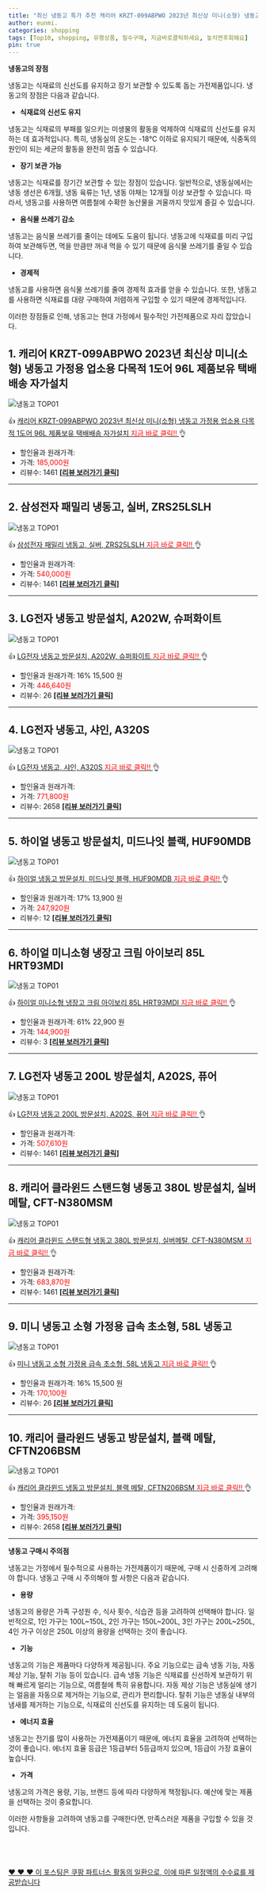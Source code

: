 ```yaml
---
title: "최신 냉동고 특가 추천 캐리어 KRZT-099ABPWO 2023년 최신상 미니(소형) 냉동고 가정용 업소용 다목적 1도어 96L 제품보유 택배배송  비교 장점"
author: eunmi.
categories: shopping
tags: [Top10, shopping, 유행상품, 필수구매, 지금바로클릭하세요, 놓치면후회해요]
pin: true
---
```

**냉동고의 장점**

냉동고는 식재료의 신선도를 유지하고 장기 보관할 수 있도록 돕는 가전제품입니다. 냉동고의 장점은 다음과 같습니다.

* **식재료의 신선도 유지**

냉동고는 식재료의 부패를 일으키는 미생물의 활동을 억제하여 식재료의 신선도를 유지하는 데 효과적입니다. 특히, 냉동실의 온도는 -18℃ 이하로 유지되기 때문에, 식중독의 원인이 되는 세균의 활동을 완전히 멈출 수 있습니다.

* **장기 보관 가능**

냉동고는 식재료를 장기간 보관할 수 있는 장점이 있습니다. 일반적으로, 냉동실에서는 냉동 생선은 6개월, 냉동 육류는 1년, 냉동 야채는 12개월 이상 보관할 수 있습니다. 따라서, 냉동고를 사용하면 여름철에 수확한 농산물을 겨울까지 맛있게 즐길 수 있습니다.

* **음식물 쓰레기 감소**

냉동고는 음식물 쓰레기를 줄이는 데에도 도움이 됩니다. 냉동고에 식재료를 미리 구입하여 보관해두면, 먹을 만큼만 꺼내 먹을 수 있기 때문에 음식물 쓰레기를 줄일 수 있습니다.

* **경제적**

냉동고를 사용하면 음식물 쓰레기를 줄여 경제적 효과를 얻을 수 있습니다. 또한, 냉동고를 사용하면 식재료를 대량 구매하여 저렴하게 구입할 수 있기 때문에 경제적입니다.

이러한 장점들로 인해, 냉동고는 현대 가정에서 필수적인 가전제품으로 자리 잡았습니다.

   

## 1. 캐리어 KRZT-099ABPWO 2023년 최신상 미니(소형) 냉동고 가정용 업소용 다목적 1도어 96L 제품보유 택배배송 자가설치

![냉동고 TOP01](https://thumbnail10.coupangcdn.com/thumbnails/remote/230x230ex/image/vendor_inventory/efe3/a62826bd4a0e415e53b5aa316cd3c832dbb421886aaead1631c6762b27a7.jpg)


👍 [캐리어 KRZT-099ABPWO 2023년 최신상 미니(소형) 냉동고 가정용 업소용 다목적 1도어 96L 제품보유 택배배송 자가설치 <font color=red> 지금 바로 클릭!! </font> ](https://link.coupang.com/re/AFFSDP?lptag=AF3617701&subid=GithubCoopas&pageKey=7608395988&traceid=V0-153&itemId=20144044863&vendorItemId=87052022123) 👌 


- 할인율과 원래가격: 
- 가격: <span style='color:red'>185,000원</span>
- 리뷰수: 1461  [**[리뷰 보러가기 클릭]**](https://link.coupang.com/re/AFFSDP?lptag=AF3617701&subid=GithubCoopas&pageKey=7608395988&traceid=V0-153&itemId=20144044863&vendorItemId=87052022123)

---


   

## 2. 삼성전자 패밀리 냉동고, 실버, ZRS25LSLH

![냉동고 TOP01](https://thumbnail7.coupangcdn.com/thumbnails/remote/230x230ex/image/retail/images/3667273642220529-b072025d-1ff2-45e8-9e34-511912b376d3.jpg)


👍 [삼성전자 패밀리 냉동고, 실버, ZRS25LSLH <font color=red> 지금 바로 클릭!! </font> ](https://link.coupang.com/re/AFFSDP?lptag=AF3617701&subid=GithubCoopas&pageKey=178659832&traceid=V0-153&itemId=511496100&vendorItemId=4314073697) 👌 


- 할인율과 원래가격: 
- 가격: <span style='color:red'>540,000원</span>
- 리뷰수: 1461  [**[리뷰 보러가기 클릭]**](https://link.coupang.com/re/AFFSDP?lptag=AF3617701&subid=GithubCoopas&pageKey=178659832&traceid=V0-153&itemId=511496100&vendorItemId=4314073697)

---


   

## 3. LG전자 냉동고 방문설치, A202W, 슈퍼화이트

![냉동고 TOP01](https://thumbnail9.coupangcdn.com/thumbnails/remote/230x230ex/image/retail/images/2022/10/21/14/6/0f786a55-711b-44ce-85c3-25e2e8a14c6c.png)


👍 [LG전자 냉동고 방문설치, A202W, 슈퍼화이트 <font color=red> 지금 바로 클릭!! </font> ](https://link.coupang.com/re/AFFSDP?lptag=AF3617701&subid=GithubCoopas&pageKey=7141791585&traceid=V0-153&itemId=16370308249&vendorItemId=83561832518) 👌 


- 할인율과 원래가격: 16%  15,500   원
- 가격: <span style='color:red'>446,640원</span>
- 리뷰수: 26  [**[리뷰 보러가기 클릭]**](https://link.coupang.com/re/AFFSDP?lptag=AF3617701&subid=GithubCoopas&pageKey=7141791585&traceid=V0-153&itemId=16370308249&vendorItemId=83561832518)

---


   

## 4. LG전자 냉동고, 샤인, A320S

![냉동고 TOP01](https://thumbnail7.coupangcdn.com/thumbnails/remote/230x230ex/image/retail/images/2021/04/16/15/0/7f02b7a2-5a6d-4241-a75d-0f97c09576e3.jpg)


👍 [LG전자 냉동고, 샤인, A320S <font color=red> 지금 바로 클릭!! </font> ](https://link.coupang.com/re/AFFSDP?lptag=AF3617701&subid=GithubCoopas&pageKey=5379208287&traceid=V0-153&itemId=7986630774&vendorItemId=75275544552) 👌 


- 할인율과 원래가격: 
- 가격: <span style='color:red'>771,800원</span>
- 리뷰수: 2658  [**[리뷰 보러가기 클릭]**](https://link.coupang.com/re/AFFSDP?lptag=AF3617701&subid=GithubCoopas&pageKey=5379208287&traceid=V0-153&itemId=7986630774&vendorItemId=75275544552)

---


   

## 5. 하이얼 냉동고 방문설치, 미드나잇 블랙, HUF90MDB

![냉동고 TOP01](https://thumbnail9.coupangcdn.com/thumbnails/remote/230x230ex/image/retail/images/2021/01/11/9/0/50ee5c8a-362c-4140-a87c-d080ef7a750a.jpg)


👍 [하이얼 냉동고 방문설치, 미드나잇 블랙, HUF90MDB <font color=red> 지금 바로 클릭!! </font> ](https://link.coupang.com/re/AFFSDP?lptag=AF3617701&subid=GithubCoopas&pageKey=4775780165&traceid=V0-153&itemId=6101816026&vendorItemId=73398193777) 👌 


- 할인율과 원래가격: 17%  13,900   원
- 가격: <span style='color:red'>247,920원</span>
- 리뷰수: 12  [**[리뷰 보러가기 클릭]**](https://link.coupang.com/re/AFFSDP?lptag=AF3617701&subid=GithubCoopas&pageKey=4775780165&traceid=V0-153&itemId=6101816026&vendorItemId=73398193777)

---


   

## 6. 하이얼 미니소형 냉장고 크림 아이보리 85L HRT93MDI

![냉동고 TOP01](https://thumbnail8.coupangcdn.com/thumbnails/remote/230x230ex/image/retail/images/2023/06/15/16/4/3cfffe52-ccdc-4ff4-9c72-59a73560ec22.jpg)


👍 [하이얼 미니소형 냉장고 크림 아이보리 85L HRT93MDI <font color=red> 지금 바로 클릭!! </font> ](https://link.coupang.com/re/AFFSDP?lptag=AF3617701&subid=GithubCoopas&pageKey=7403443882&traceid=V0-153&itemId=19166986116&vendorItemId=86285318426) 👌 


- 할인율과 원래가격: 61%  22,900   원
- 가격: <span style='color:red'>144,900원</span>
- 리뷰수: 3  [**[리뷰 보러가기 클릭]**](https://link.coupang.com/re/AFFSDP?lptag=AF3617701&subid=GithubCoopas&pageKey=7403443882&traceid=V0-153&itemId=19166986116&vendorItemId=86285318426)

---


   

## 7. LG전자 냉동고 200L 방문설치, A202S, 퓨어

![냉동고 TOP01](https://thumbnail9.coupangcdn.com/thumbnails/remote/230x230ex/image/retail/images/2533365101191401-e39d3a7a-f7e7-4bcb-93c6-dbaede19dbaa.jpg)


👍 [LG전자 냉동고 200L 방문설치, A202S, 퓨어 <font color=red> 지금 바로 클릭!! </font> ](https://link.coupang.com/re/AFFSDP?lptag=AF3617701&subid=GithubCoopas&pageKey=7141791585&traceid=V0-153&itemId=17932850757&vendorItemId=85094354884) 👌 


- 할인율과 원래가격: 
- 가격: <span style='color:red'>507,610원</span>
- 리뷰수: 1461  [**[리뷰 보러가기 클릭]**](https://link.coupang.com/re/AFFSDP?lptag=AF3617701&subid=GithubCoopas&pageKey=7141791585&traceid=V0-153&itemId=17932850757&vendorItemId=85094354884)

---


   

## 8. 캐리어 클라윈드 스탠드형 냉동고 380L 방문설치, 실버메탈, CFT-N380MSM

![냉동고 TOP01](https://thumbnail8.coupangcdn.com/thumbnails/remote/230x230ex/image/retail/images/2022/07/29/9/7/8b27b841-6205-4867-97fc-d55321d7ae71.jpg)


👍 [캐리어 클라윈드 스탠드형 냉동고 380L 방문설치, 실버메탈, CFT-N380MSM <font color=red> 지금 바로 클릭!! </font> ](https://link.coupang.com/re/AFFSDP?lptag=AF3617701&subid=GithubCoopas&pageKey=6675317186&traceid=V0-153&itemId=15373633192&vendorItemId=82593737670) 👌 


- 할인율과 원래가격: 
- 가격: <span style='color:red'>683,870원</span>
- 리뷰수: 1461  [**[리뷰 보러가기 클릭]**](https://link.coupang.com/re/AFFSDP?lptag=AF3617701&subid=GithubCoopas&pageKey=6675317186&traceid=V0-153&itemId=15373633192&vendorItemId=82593737670)

---


   

## 9. 미니 냉동고 소형 가정용 급속 초소형, 58L 냉동고

![냉동고 TOP01](https://thumbnail7.coupangcdn.com/thumbnails/remote/230x230ex/image/vendor_inventory/f299/62ed7d94929c660ab9f7929a1fc6529094c37db240042d1a7f6b3073b198.png)


👍 [미니 냉동고 소형 가정용 급속 초소형, 58L 냉동고 <font color=red> 지금 바로 클릭!! </font> ](https://link.coupang.com/re/AFFSDP?lptag=AF3617701&subid=GithubCoopas&pageKey=7359107868&traceid=V0-153&itemId=18955836870&vendorItemId=86081932131) 👌 


- 할인율과 원래가격: 16%  15,500   원
- 가격: <span style='color:red'>170,100원</span>
- 리뷰수: 26  [**[리뷰 보러가기 클릭]**](https://link.coupang.com/re/AFFSDP?lptag=AF3617701&subid=GithubCoopas&pageKey=7359107868&traceid=V0-153&itemId=18955836870&vendorItemId=86081932131)

---


   

## 10. 캐리어 클라윈드 냉동고 방문설치, 블랙 메탈, CFTN206BSM

![냉동고 TOP01](https://thumbnail7.coupangcdn.com/thumbnails/remote/230x230ex/image/retail/images/2021/01/20/15/6/354dd4ac-08cc-469d-8107-f3d80449f2e0.jpg)


👍 [캐리어 클라윈드 냉동고 방문설치, 블랙 메탈, CFTN206BSM <font color=red> 지금 바로 클릭!! </font> ](https://link.coupang.com/re/AFFSDP?lptag=AF3617701&subid=GithubCoopas&pageKey=4841922247&traceid=V0-153&itemId=6258337572&vendorItemId=73554028546) 👌 


- 할인율과 원래가격: 
- 가격: <span style='color:red'>395,150원</span>
- 리뷰수: 2658  [**[리뷰 보러가기 클릭]**](https://link.coupang.com/re/AFFSDP?lptag=AF3617701&subid=GithubCoopas&pageKey=4841922247&traceid=V0-153&itemId=6258337572&vendorItemId=73554028546)

---
**냉동고 구매시 주의점**

냉동고는 가정에서 필수적으로 사용하는 가전제품이기 때문에, 구매 시 신중하게 고려해야 합니다. 냉동고 구매 시 주의해야 할 사항은 다음과 같습니다.

* **용량**

냉동고의 용량은 가족 구성원 수, 식사 횟수, 식습관 등을 고려하여 선택해야 합니다. 일반적으로, 1인 가구는 100L~150L, 2인 가구는 150L~200L, 3인 가구는 200L~250L, 4인 가구 이상은 250L 이상의 용량을 선택하는 것이 좋습니다.

* **기능**

냉동고의 기능은 제품마다 다양하게 제공됩니다. 주요 기능으로는 급속 냉동 기능, 자동 제상 기능, 탈취 기능 등이 있습니다. 급속 냉동 기능은 식재료를 신선하게 보관하기 위해 빠르게 얼리는 기능으로, 여름철에 특히 유용합니다. 자동 제상 기능은 냉동실에 생기는 얼음을 자동으로 제거하는 기능으로, 관리가 편리합니다. 탈취 기능은 냉동실 내부의 냄새를 제거하는 기능으로, 식재료의 신선도를 유지하는 데 도움이 됩니다.

* **에너지 효율**

냉동고는 전기를 많이 사용하는 가전제품이기 때문에, 에너지 효율을 고려하여 선택하는 것이 좋습니다. 에너지 효율 등급은 1등급부터 5등급까지 있으며, 1등급이 가장 효율이 높습니다.

* **가격**

냉동고의 가격은 용량, 기능, 브랜드 등에 따라 다양하게 책정됩니다. 예산에 맞는 제품을 선택하는 것이 중요합니다.

이러한 사항들을 고려하여 냉동고를 구매한다면, 만족스러운 제품을 구입할 수 있을 것입니다.<br><br><br><br><br> [ ❤ ❤ ❤ 이 포스팅은 쿠팡 파트너스 활동의 일환으로, 이에 따른 일정액의 수수료를 제공받습니다](https://link.coupang.com/a/bcEFyh)